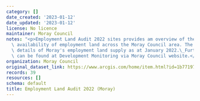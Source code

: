 ```yaml
---
category: []
date_created: '2023-01-12'
date_updated: '2023-01-12'
license: No licence
maintainer: Moray Council
notes: "<p>Employment Land Audit 2022 sites provides am overview of the supply and\
  \ availability of employment land across the Moray Council area. The audit provides\
  \ details of Moray's employment land supply as at January 2022.\_Further information\
  \ can be found at Development Monitoring via Moray Council website.</p>"
organization: Moray Council
original_dataset_link: https://www.arcgis.com/home/item.html?id=1b77197989504d40995b8b448ac1bb7f
records: 39
resources: []
schema: default
title: Employment Land Audit 2022 (Moray)
---
```

